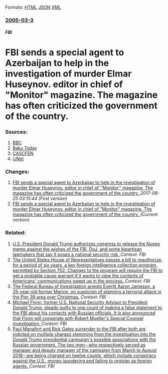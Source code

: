 
Formats: [HTML](/news/2005/03/3/fbi-sends-a-special-agent-to-azerbaijan-to-help-in-the-investigation-of-murder-elmar-huseynov-editor-in-chief-of-monitor-magazine-the-m.html)  [JSON](/news/2005/03/3/fbi-sends-a-special-agent-to-azerbaijan-to-help-in-the-investigation-of-murder-elmar-huseynov-editor-in-chief-of-monitor-magazine-the-m.json)  [XML](/news/2005/03/3/fbi-sends-a-special-agent-to-azerbaijan-to-help-in-the-investigation-of-murder-elmar-huseynov-editor-in-chief-of-monitor-magazine-the-m.xml)  

### [2005-03-3](/news/2005/03/3/index.md)

##### FBI
#  FBI sends a special agent to Azerbaijan to help in the investigation of murder Elmar Huseynov. editor in chief of "Monitor" magazine. The magazine has often criticized the government of the country. 




### Sources:

1. [BBC](http://news.bbc.co.uk/2/hi/europe/4315439.stm)
2. [Baku Today](http://www.bakutoday.net/view.php?d=12699)
3. [CASCFEN](http://www.cascfen.org/news.php?nid=935&cid=6)
4. [IJNet](http://www.ijnet.org/FE_Article/newsarticle.asp?UILang=1&CId=294690&CIdLang=1)

### Changes:

1. [ FBI sends a special agent to Azerbaijan to help in the investigation of murder Elmar Huseynov. editor in chief of ''Monitor'' magazine. The magazine has often criticized the government of the country. ](/news/2005/03/3/fbi-sends-a-special-agent-to-azerbaijan-to-help-in-the-investigation-of-murder-elmar-huseynov-editor-in-chief-of-monitor-magazine-the.md) _2017-08-25 03:15:44 (First version)_
1. [ FBI sends a special agent to Azerbaijan to help in the investigation of murder Elmar Huseynov. editor in chief of "Monitor" magazine. The magazine has often criticized the government of the country. ](/news/2005/03/3/fbi-sends-a-special-agent-to-azerbaijan-to-help-in-the-investigation-of-murder-elmar-huseynov-editor-in-chief-of-monitor-magazine-the-m.md) _(Current version)_

### Related:

1. [U.S. President Donald Trump authorizes congress to release the Nunes memo against the wishes of the FBI, DoJ, and some bipartisan lawmakers that say it poses a national security risk. ](/news/2018/02/2/u-s-president-donald-trump-authorizes-congress-to-release-the-nunes-memo-against-the-wishes-of-the-fbi-doj-and-some-bipartisan-lawmakers.md) _Context: FBI_
2. [The United States House of Representatives passes a bill to reauthorize, for a period of six years, a key foreign intelligence collection program, permitted by Section 702. Changes to the program will require the FBI to get a probable cause warrant if it wants to view the contents of Americans' communications swept up in the process. ](/news/2018/01/11/the-united-states-house-of-representatives-passes-a-bill-to-reauthorize-for-a-period-of-six-years-a-key-foreign-intelligence-collection-pr.md) _Context: FBI_
3. [The Federal Bureau of Investigation arrests Everitt Aaron Jameson, a 25-year-old former Marine, on suspicion of planning a terrorist attack in the Pier 39 area over Christmas.](/news/2017/12/22/the-federal-bureau-of-investigation-arrests-everitt-aaron-jameson-a-25-year-old-former-marine-on-suspicion-of-planning-a-terrorist-attack.md) _Context: FBI_
4. [Michael Flynn, former U.S. National Security Advisor to President Donald Trump, pleads guilty to one count of making a false statement to the FBI about his contacts with Russian officials. It is also announced that Flynn will cooperate with Robert Mueller's Special Counsel investigation. ](/news/2017/12/1/michael-flynn-former-u-s-national-security-advisor-to-president-donald-trump-pleads-guilty-to-one-count-of-making-a-false-statement-to-th.md) _Context: FBI_
5. [Paul Manafort and Rick Gates surrender to the FBI after both are indicted on multiple charges stemming from the investigation into the Donald Trump presidential campaign's possible associations with the Russian government. The two men--who respectively served as manager and deputy manager of the campaign from March to August 2016--are being charged on twelve counts, which include conspiracy against the U.S., money laundering and failing to register as foreign agents. ](/news/2017/10/30/paul-manafort-and-rick-gates-surrender-to-the-fbi-after-both-are-indicted-on-multiple-charges-stemming-from-the-investigation-into-the-donal.md) _Context: FBI_
